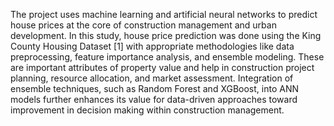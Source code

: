 The project uses machine learning and artificial neural networks to predict house prices at the core of construction management and urban development. In this study, house price prediction was done using the King County Housing Dataset [1] with appropriate methodologies like data preprocessing, feature importance analysis, and ensemble modeling. These are important attributes of property value and help in construction project planning, resource allocation, and market assessment. Integration of ensemble techniques, such as Random Forest and XGBoost, into ANN models further enhances its value for data-driven approaches toward improvement in decision making within construction management.
